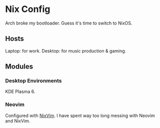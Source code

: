 # Nix Config

Arch broke my bootloader. Guess it's time to switch to NixOS.

## Hosts

Laptop: for work.
Desktop: for music production & gaming.

## Modules

### Desktop Environments

KDE Plasma 6.

### Neovim

Configured with [NixVim](https://github.com/nix-community/nixvim).
I have spent way too long messing with Neovim and NixVim.
